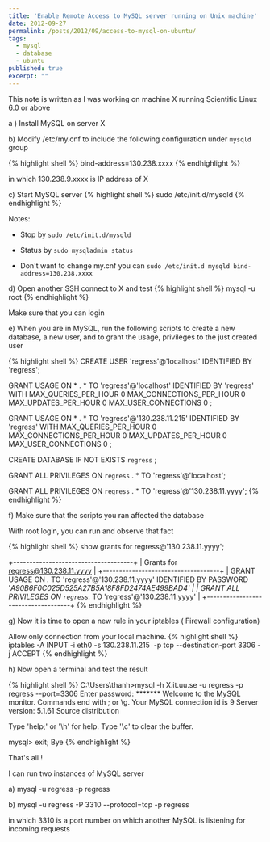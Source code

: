 ```yaml
---
title: 'Enable Remote Access to MySQL server running on Unix machine'
date: 2012-09-27
permalink: /posts/2012/09/access-to-mysql-on-ubuntu/
tags:
  - mysql
  - database
  - ubuntu
published: true
excerpt: ""
---
```

This note is written as I was working on machine X running Scientific Linux 6.0 or above

a ) Install MySQL on server X

b) Modify /etc/my.cnf to include the following configuration under `mysqld` group

{% highlight shell %}
bind-address=130.238.xxxx
{% endhighlight %}

in which 130.238.9.xxxx is IP address of X

c) Start MySQL server
{% highlight shell %}
sudo /etc/init.d/mysqld
{% endhighlight %}

Notes:

- Stop by `sudo /etc/init.d/mysqld`

- Status by `sudo mysqladmin status`

- Don't want to change my.cnf you can `sudo /etc/init.d mysqld bind-address=130.238.xxxx`

d) Open another SSH connect to X and test
{% highlight shell %}
mysql -u root
{% endhighlight %}

Make sure that you can login

e) When you are in MySQL, run the following scripts to create a new database, a new user, and to grant the usage, privileges to the just created user

{% highlight shell %}
CREATE USER 'regress'@'localhost' IDENTIFIED BY 'regress';

GRANT USAGE ON * . * TO 'regress'@'localhost' IDENTIFIED BY 'regress'
 WITH MAX_QUERIES_PER_HOUR 0 MAX_CONNECTIONS_PER_HOUR 0
 MAX_UPDATES_PER_HOUR 0 MAX_USER_CONNECTIONS 0 ;

GRANT USAGE ON * . * TO 'regress'@'130.238.11.215' IDENTIFIED BY 'regress'
 WITH MAX_QUERIES_PER_HOUR 0 MAX_CONNECTIONS_PER_HOUR 0
 MAX_UPDATES_PER_HOUR 0 MAX_USER_CONNECTIONS 0 ;

CREATE DATABASE IF NOT EXISTS `regress` ;

GRANT ALL PRIVILEGES ON `regress` . * TO 'regress'@'localhost';

GRANT ALL PRIVILEGES ON `regress` . * TO 'regress'@'130.238.11.yyyy';
{% endhighlight %}

f) Make sure that the scripts you ran affected the database

With root login, you can run and observe that fact

{% highlight shell %}
show grants for regress@'130.238.11.yyyy';

 +-------------------------------------+
 | Grants for regress@130.238.11.yyyy |
 +------------------------------------+
 | GRANT USAGE ON *.* TO 'regress'@'130.238.11.yyyy' IDENTIFIED BY PASSWORD '*A90B6F0C025D525A27B5A18F8FD2474AE499BAD4' |
 | GRANT ALL PRIVILEGES ON `regress`.* TO 'regress'@'130.238.11.yyyy' |
 +------------------------------------+
{% endhighlight %}

g) Now it is time to open a new rule in your iptables ( Firewall configuration)

Allow only connection from your local machine.
{% highlight shell %}
iptables -A INPUT -i eth0 -s 130.238.11.215  -p tcp --destination-port 3306 -j ACCEPT
{% endhighlight %}

h) Now open a terminal and test the result

{% highlight shell %}
C:\Users\thanh&gt;mysql -h X.it.uu.se -u regress -p regress --port=3306
 Enter password: *******
 Welcome to the MySQL monitor. Commands end with ; or \g.
 Your MySQL connection id is 9
 Server version: 5.1.61 Source distribution

Type 'help;' or '\h' for help. Type '\c' to clear the buffer.

mysql&gt; exit;
 Bye
{% endhighlight %}

That's all !

I can run two instances of MySQL server

a) mysql -u regress -p regress

b) mysql -u regress -P 3310 --protocol=tcp -p regress

in which 3310 is a port number on which another MySQL is listening for incoming requests